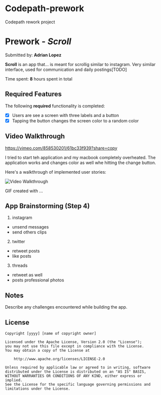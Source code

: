 # Codepath-prework
Codepath rework project
# Prework - *Scroll*

Submitted by: **Adrian Lopez**

**Scroll** is an app that... is meant for scrollig similar to instagram. Very similar interface, used for communication and daily postings[TODO] 

Time spent: **8** hours spent in total

## Required Features

The following **required** functionality is completed:

- [x] Users are see a screen with three labels and a button
- [x] Tapping the button changes the screen color to a random color
 
## Video Walkthrough
https://vimeo.com/858530201/61bc33f939?share=copy 

I tried to start teh application and my macbook completely overheated. The application works and changes color as well whe hitting the change button. 

Here's a walkthrough of implemented user stories:

<img src='http://i.imgur.com/link/to/your/gif/file.gif' title='Video Walkthrough' width='' alt='Video Walkthrough' />

<!-- Replace this with whatever GIF tool you used! -->
GIF created with ...  
<!-- Recommended tools:
[Kap](https://getkap.co/) for macOS
[ScreenToGif](https://www.screentogif.com/) for Windows
[peek](https://github.com/phw/peek) for Linux. -->

## App Brainstorming (Step 4)
1. instagram
- unsend messages
- send others clips
2. twitter
- retweet posts
- like posts
3. threads
- retweet as well
- posts professional photos

## Notes

Describe any challenges encountered while building the app.

## License

    Copyright [yyyy] [name of copyright owner]

    Licensed under the Apache License, Version 2.0 (the "License");
    you may not use this file except in compliance with the License.
    You may obtain a copy of the License at

        http://www.apache.org/licenses/LICENSE-2.0

    Unless required by applicable law or agreed to in writing, software
    distributed under the License is distributed on an "AS IS" BASIS,
    WITHOUT WARRANTIES OR CONDITIONS OF ANY KIND, either express or implied.
    See the License for the specific language governing permissions and
    limitations under the License.
